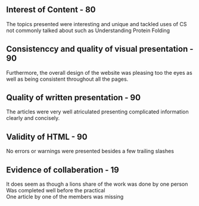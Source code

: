## Interest of Content - 80
The topics presented were interesting and unique and tackled uses of CS not commonly talked about such as Understanding Protein Folding

## Consistenccy and quality of visual presentation - 90
Furthermore, the overall design of the website was pleasing too the eyes as well as being consistent throughout all the pages.

## Quality of written presentation - 90
The articles were very well atriculated presenting complicated information clearly and concisely. 

## Validity of HTML - 90
No errors or warnings were presented besides a few trailing slashes

## Evidence of collaberation - 19
It does seem as though a lions share of the work was done by one person  
Was completed well before the practical  
One article by one of the members was missing

